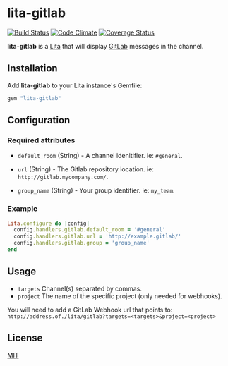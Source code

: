 # lita-gitlab

 [![Build Status](https://travis-ci.org/milo-ft/lita-gitlab.png)](https://travis-ci.org/milo-ft/lita-gitlab)
 [![Code Climate](https://codeclimate.com/github/milo-ft/lita-gitlab.png)](https://codeclimate.com/github/milo-ft/lita-gitlab)
 [![Coverage Status](https://coveralls.io/repos/milo-ft/lita-gitlab/badge.png)](https://coveralls.io/r/milo-ft/lita-gitlab)

**lita-gitlab** is a [Lita](https://github.com/jimmycuadra/lita) that will display [GitLab](https://www.gitlab.com/gitlab-ce/) messages in the channel.

## Installation

Add **lita-gitlab** to your Lita instance's Gemfile:

``` ruby
gem "lita-gitlab"
```

## Configuration

### Required attributes

* `default_room` (String) - A channel idenitifier.
ie: `#general`.

* `url` (String) - The Gitlab repository location.
ie: `http://gitlab.mycompany.com/`.

* `group_name` (String) - Your group identifier.
ie: `my_team`.

### Example

``` ruby
Lita.configure do |config|
  config.handlers.gitlab.default_room = '#general'
  config.handlers.gitlab.url = 'http://example.gitlab/'
  config.handlers.gitlab.group = 'group_name'
end
```

## Usage

* `targets` Channel(s) separated by commas.
* `project` The name of the specific project (only needed for webhooks).

You will need to add a GitLab Webhook url that points to: `http://address.of./lita/gitlab?targets=<targets>&project=<project>`

## License

[MIT](http://opensource.org/licenses/MIT)
